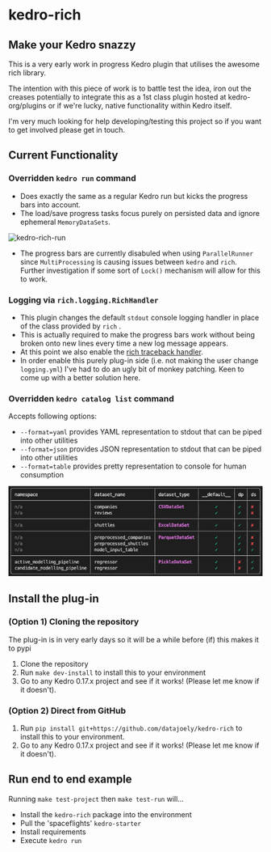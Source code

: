 # kedro-rich

## Make your Kedro snazzy

This is a very early work in progress Kedro plugin that utilises the awesome rich library.

The intention with this piece of work is to battle test the idea, iron out the creases potentially to integrate this as a 1st class plugin hosted at kedro-org/plugins or if we're lucky, native functionality within Kedro itself.

I'm very much looking for help developing/testing this project so if you want to get involved please get in touch.

## Current Functionality

### Overridden `kedro run` command

- Does exactly the same as a regular Kedro run but kicks the progress bars into account.
- The load/save progress tasks focus purely on persisted data and ignore ephemeral `MemoryDataSets`.

![kedro-rich-run](https://user-images.githubusercontent.com/35801847/159065139-1f98e136-7725-480a-8a26-974bac1687bf.gif)

- The progress bars are currently disabuled when using `ParallelRunner` since `MultiProcessing` is causing issues between `kedro` and `rich`. Further investigation if some sort of `Lock()` mechanism will allow for this to work.

### Logging via `rich.logging.RichHandler`

- This plugin changes the default `stdout` console logging handler in place of the class provided by `rich` .
- This is actually required to make the progress bars work without being broken onto new lines every time a new log message appears.
- At this point we also enable the [rich traceback handler](https://rich.readthedocs.io/en/stable/traceback.html).
- In order enable this purely plug-in side (i.e. not making the user change `logging.yml`) I've had to do an ugly bit of monkey patching. Keen to come up with a better solution here.

### Overridden `kedro catalog list` command

Accepts following options:

- `--format=yaml` provides YAML representation to stdout that can be piped into other utilities
- `--format=json` provides JSON representation to stdout that can be piped into other utilities
- `--format=table` provides pretty representation to console for human consumption

![list of datasets](static/list-datasets.png)

## Install the plug-in

### (Option 1) Cloning the repository

The plug-in is in very early days so it will be a while before (if) this makes it to pypi

1. Clone the repository
2. Run `make dev-install` to install this to your environment
3. Go to any Kedro 0.17.x project and see if it works! (Please let me know if it doesn't).

### (Option 2) Direct from GitHub

1. Run `pip install git+https://github.com/datajoely/kedro-rich` to install this to your environment.
2. Go to any Kedro 0.17.x project and see if it works! (Please let me know if it doesn't).

## Run end to end example

Running `make test-project` then `make test-run` will...

- Install the `kedro-rich` package into the environment
- Pull the 'spaceflights' `kedro-starter`
- Install requirements
- Execute `kedro run`
